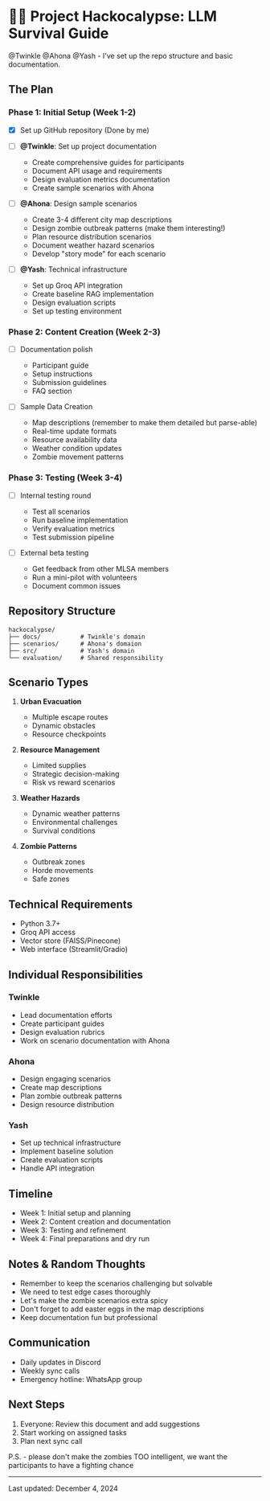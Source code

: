 # 🧟‍♂️ Project Hackocalypse: LLM Survival Guide 

 @Twinkle @Ahona @Yash - I've set up the repo structure and basic documentation.

## The Plan

### Phase 1: Initial Setup (Week 1-2)
- [x] Set up GitHub repository (Done by me)
- [ ] **@Twinkle**: Set up project documentation
  - Create comprehensive guides for participants
  - Document API usage and requirements
  - Design evaluation metrics documentation
  - Create sample scenarios with Ahona

- [ ] **@Ahona**: Design sample scenarios
  - Create 3-4 different city map descriptions
  - Design zombie outbreak patterns (make them interesting!)
  - Plan resource distribution scenarios
  - Document weather hazard scenarios
  - Develop "story mode" for each scenario

- [ ] **@Yash**: Technical infrastructure
  - Set up Groq API integration
  - Create baseline RAG implementation
  - Design evaluation scripts
  - Set up testing environment

### Phase 2: Content Creation (Week 2-3)
- [ ] Documentation polish
  - Participant guide
  - Setup instructions
  - Submission guidelines
  - FAQ section

- [ ] Sample Data Creation
  - Map descriptions (remember to make them detailed but parse-able)
  - Real-time update formats
  - Resource availability data
  - Weather condition updates
  - Zombie movement patterns 

### Phase 3: Testing (Week 3-4)
- [ ] Internal testing round
  - Test all scenarios
  - Run baseline implementation
  - Verify evaluation metrics
  - Test submission pipeline

- [ ] External beta testing
  - Get feedback from other MLSA members
  - Run a mini-pilot with volunteers
  - Document common issues

## Repository Structure
```
hackocalypse/
├── docs/           # Twinkle's domain
├── scenarios/      # Ahona's domaion
├── src/            # Yash's domain
└── evaluation/     # Shared responsibility
```

## Scenario Types
1. **Urban Evacuation**
   - Multiple escape routes
   - Dynamic obstacles
   - Resource checkpoints

2. **Resource Management**
   - Limited supplies
   - Strategic decision-making
   - Risk vs reward scenarios

3. **Weather Hazards**
   - Dynamic weather patterns
   - Environmental challenges
   - Survival conditions

4. **Zombie Patterns**
   - Outbreak zones
   - Horde movements
   - Safe zones

## Technical Requirements
- Python 3.7+
- Groq API access
- Vector store (FAISS/Pinecone)
- Web interface (Streamlit/Gradio)

## Individual Responsibilities

### Twinkle
- Lead documentation efforts
- Create participant guides
- Design evaluation rubrics
- Work on scenario documentation with Ahona

### Ahona
- Design engaging scenarios
- Create map descriptions
- Plan zombie outbreak patterns
- Design resource distribution

### Yash
- Set up technical infrastructure
- Implement baseline solution
- Create evaluation scripts
- Handle API integration

## Timeline
- Week 1: Initial setup and planning
- Week 2: Content creation and documentation
- Week 3: Testing and refinement
- Week 4: Final preparations and dry run

## Notes & Random Thoughts
- Remember to keep the scenarios challenging but solvable
- We need to test edge cases thoroughly
- Let's make the zombie scenarios extra spicy 
- Don't forget to add easter eggs in the map descriptions 
- Keep documentation fun but professional

## Communication
- Daily updates in Discord
- Weekly sync calls
- Emergency hotline: WhatsApp group

## Next Steps
1. Everyone: Review this document and add suggestions
2. Start working on assigned tasks
3. Plan next sync call



P.S. - please don't make the zombies TOO intelligent, we want the participants to have a fighting chance

---
Last updated: December 4, 2024